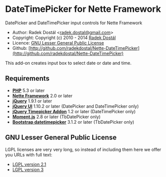 ﻿# DateTimePicker for Nette Framework

DatePicker and DateTimePicker input controls for Nette Framework

- Author: Radek Dostál &lt;radek.dostal@gmail.com&gt;
- Copyright: Copyright (c) 2010 - 2014 [Radek Dostál](http://www.radekdostal.cz)
- Licence: [GNU Lesser General Public License](http://www.gnu.org/licenses/)
- Github: [http://github.com/radekdostal/Nette-DateTimePicker](http://github.com/radekdostal/Nette-DateTimePicker)

This add-on creates input box to select date or date and time.

## Requirements

- **[PHP](http://php.net)** 5.3 or later
- **[Nette Framework](http://nette.org)** 2.0 or later
- **[jQuery](http://jquery.com)** 1.9.1 or later
- **[jQuery UI](http://jqueryui.com)** 1.10.2 or later (DatePicker and DateTimePicker only)
- **[jQuery Timepicker Addon](http://trentrichardson.com/examples/timepicker)** 1.2 or later (DateTimePicker only)
- **[Moment.js](http://momentjs.com)** 2.8 or later (TbDatePicker only)
- **[Bootstrap datetimepicker](http://eonasdan.github.io/bootstrap-datetimepicker)** 3.1.2 or later (TbDatePicker only)

## GNU Lesser General Public License

LGPL licenses are very very long, so instead of including them here we offer you URLs with full text:

- [LGPL version 2.1](http://www.gnu.org/licenses/lgpl-2.1.html)
- [LGPL version 3](http://www.gnu.org/licenses/lgpl-3.0.html)